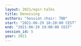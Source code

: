 ```yaml
---
layout: 2021/egsr-talks
title: Denoising
authors: "Session chair: TBD"
start: "2021-06-29 18:20:00 CEST"
end: "2021-06-29 19:00:00 CEST"
session_id: 5
year: 2021
---
```

